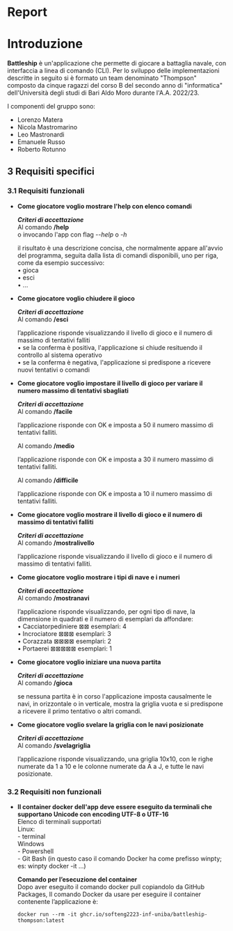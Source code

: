 # Report

# Introduzione

**Battleship** è un'applicazione che permette di giocare a battaglia navale, con interfaccia a linea di comando (CLI). Per lo sviluppo delle implementazioni descritte in seguito si è formato un team denominato "Thompson" composto da cinque ragazzi del corso B del secondo anno di "informatica" dell'Università degli studi di Bari Aldo Moro durante l'A.A. 2022/23.

I componenti del gruppo sono:
- Lorenzo Matera
- Nicola Mastromarino
- Leo Mastronardi
- Emanuele Russo
- Roberto Rotunno

## 3 Requisiti specifici

### 3.1 Requisiti funzionali

<ul>
<li> <p><strong>Come giocatore voglio mostrare l'help con elenco comandi</strong><br>

**_Criteri di accettazione_**<br>
Al comando **/help**<br> 
o invocando l'app con flag _--help_ o _-h_

il risultato è una descrizione concisa, che normalmente appare all'avvio del programma, seguita dalla lista di comandi disponibili, uno per riga, come da esempio successivo:<br>
•	gioca<br>
•	esci<br>
•	...<br></p></li>

<li> <p><strong>Come giocatore voglio chiudere il gioco</strong><br>

**_Criteri di accettazione_**<br>
Al comando **/esci**<br>

l’applicazione risponde visualizzando il livello di gioco e il numero di massimo di tentativi falliti <br>
•	se la conferma è positiva, l'applicazione si chiude resituendo il controllo al sistema operativo<br>
•	se la conferma è negativa, l'applicazione si predispone a ricevere nuovi tentativi o comandi<br></p></li>

<li> <p><strong>Come giocatore voglio impostare il livello di gioco per variare il numero massimo di tentativi sbagliati</strong><br>

**_Criteri di accettazione_**<br>
Al comando **/facile**<br> 

l’applicazione risponde con OK e imposta a 50 il numero massimo di tentativi falliti.<br>

Al comando **/medio**<br>

l’applicazione risponde con OK e imposta a 30 il numero massimo di tentativi falliti.<br>

Al comando **/difficile**<br>

l’applicazione risponde con OK e imposta a 10 il numero massimo di tentativi falliti.<br></p></li>

<li> <p><strong>Come giocatore voglio mostrare il livello di gioco e il numero di massimo di tentativi falliti</strong><br>

**_Criteri di accettazione_**<br>
Al comando **/mostralivello**<br>

l’applicazione risponde visualizzando il livello di gioco e il numero di massimo di tentativi falliti.<br></p></li>

<li> <p><strong>Come giocatore voglio mostrare i tipi di nave e i numeri</strong><br>

**_Criteri di accettazione_**<br>
Al comando **/mostranavi**<br>

l’applicazione risponde visualizzando, per ogni tipo di nave, la dimensione in quadrati e il numero di esemplari da affondare:<br>
•	Cacciatorpediniere 	⊠⊠             esemplari: 4 <br>
•	Incrociatore 		⊠⊠⊠           esemplari: 3 <br>
•	Corazzata 		    ⊠⊠⊠⊠          esemplari: 2 <br>
•	Portaerei  		    ⊠⊠⊠⊠⊠        esemplari: 1 <br></p></li>

<li> <p><strong>Come giocatore voglio iniziare una nuova partita</strong><br>

**_Criteri di accettazione_**<br>
Al comando **/gioca**<br>

se nessuna partita è in corso l'applicazione imposta causalmente le navi, in orizzontale o in verticale, mostra la griglia vuota e si predispone a ricevere il primo tentativo o altri comandi.<br></p></li>

<li> <p><strong>Come giocatore voglio svelare la griglia con le navi posizionate</strong><br>

**_Criteri di accettazione_**<br>
Al comando **/svelagriglia**<br>

l’applicazione risponde visualizzando, una griglia 10x10, con le righe numerate da 1 a 10 e le colonne numerate da A a J, e tutte le navi posizionate.<br></p></li>

</ul>

### 3.2 Requisiti non funzionali
<ul>
<li> <p><strong>Il container docker dell'app deve essere eseguito da terminali che supportano Unicode con encoding UTF-8 o UTF-16</strong><br>
Elenco di terminali supportati<br>
Linux:<br>
- terminal<br>
Windows<br>
- Powershell<br>
- Git Bash (in questo caso il comando Docker ha come prefisso winpty; es: winpty docker -it ...)<br>

**Comando per l’esecuzione del container**<br>
Dopo aver eseguito il comando docker pull copiandolo da GitHub Packages, Il comando Docker da usare per eseguire il container contenente l’applicazione è:<br>

`docker run --rm -it ghcr.io/softeng2223-inf-uniba/battleship-thompson:latest`

</p></li>
</ul>